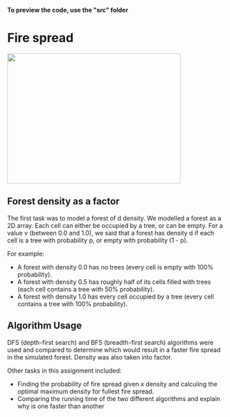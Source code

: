 **To preview the code, use the "src" folder**





# Fire spread #
 
<img src="https://github.com/Chameleon-7/Forest_Project/blob/master/Fire%20Spread.png" width="400" height="300">



## Forest density as a factor ##

The first task was to model a forest of d density. We modelled a forest as a 2D array. Each cell can either be occupied by a tree, or can be empty. For a value v (between 0.0 and 1.0), we said that a forest has density d if each cell is a tree with probability p, or empty with probability (1 - p).

For example:

* A forest with density 0.0 has no trees (every cell is empty with 100% probability).
* A forest with density 0.5 has roughly half of its cells filled with trees (each cell contains a tree with 50% probability).
* A forest with density 1.0 has every cell occupied by a tree (every cell contains a tree with 100% probability).

## Algorithm Usage ##
DFS (depth-first search) and BFS (breadth-first search) algorithms were used and compared to determine which would result in a faster fire spread in the simulated forest. Density was also taken into factor. 

Other tasks in this assignment included:

* Finding the probability of fire spread given x density and calculing the optimal maximum density for fullest fire spread.
* Comparing the running time of the two different algorithms and explain why is one faster than another
